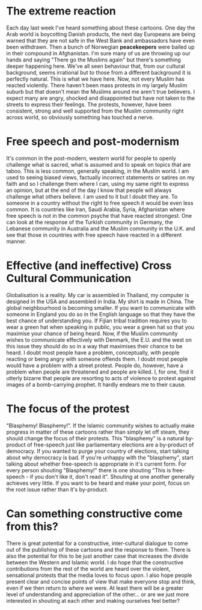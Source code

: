 <!--
.. title: The Muhammed cartoons - what's really going on?
.. slug: 20060218the-muhammed-cartoons-whats-really-going-on
.. date: 2006/02/18 18:41:30
.. spellcheck_exceptions: Muhammed
.. tags: Politics, Religion and Spirituality
.. link: 
.. description: 
-->


The extreme reaction
====================

Each day last week I've heard something about these cartoons. One day the Arab world is boycotting Danish products, the next day Europeans are being warned that they are not safe in the West Bank and ambassadors have even been withdrawn. Then a bunch of Norwegian **peacekeepers** were bailed up in their compound in Afghanistan. I'm sure many of us are throwing up our hands and saying "There go the Muslims again" but there's something deeper happening here. We've all seen behaviour that, from our cultural background, seems irrational but to those from a different background it is perfectly natural. This is what we have here. Now, not every Muslim has reacted violently. There haven't been mass protests in my largely Muslim suburb but that doesn't mean the Muslims around me aren't true believers. I expect many are angry, shocked and disappointed but have not taken to the streets to express their feelings. The protests, however, have been consistent, strong and well supported from the Muslim community right across world, so obviously something has touched a nerve.

Free speech and post-modernism
==============================

It's common in the post-modern, western world for people to openly challenge what is sacred, what is assumed and to speak on topics that are taboo. This is less common, generally speaking, in the Muslim world. I am used to seeing biased views, factually incorrect statements or satires on my faith and so I challenge them where I can, using my same right to express an opinion, but at the end of the day I know that people will always challenge what others believe. I am used to it but I doubt they are. To someone in a country without the right to free speech it would be even less common. It is countries like Iran, Saudi Arabia, Syria, Afghanistan where free speech is not in the common psyche that have reacted strongest. One can look at the response of the Turkish community in Germany, the Lebanese community in Australia and the Muslim community in the U.K. and see that those in countries with free speech have reacted in a different manner.

Effective (and ineffective) Cross Cultural Communication
========================================================

Globalisation is a reality. My car is assembled in Thailand, my computer is designed in the USA and assembled in India. My shirt is made in China. The global neighbourhood is becoming smaller. If you want to communicate with someone in England you do so in the English language so that they have the best chance of understanding you. If Fijian tribal tradition requires you to wear a green hat when speaking in public, you wear a green hat so that you maximise your chance of being heard. Now, if the Muslim community wishes to communicate effectively with Denmark, the E.U. and the west on this issue they should do so in a way that maximises their chance to be heard. I doubt most people have a problem, conceptually, with people reacting or being angry with someone offends them. I doubt most people would have a problem with a street protest. People do, however, have a problem when people are threatened and people are killed. I, for one, find it utterly bizarre that people are resorting to acts of violence to protest against images of a bomb-carrying prophet. It hardly endears me to their cause.

The focus of the protest
========================

"Blasphemy! Blasphemy!". If the Islamic community wishes to actually make progress in matter of these cartoons rather than simply let off steam, they should change the focus of their protests. This "blasphemy" is a natural by-product of free-speech just like parliamentary elections are a by-product of democracy. If you wanted to purge your country of elections, start talking about why democracy is bad. If you're unhappy with the "blasphemy", start talking about whether free-speech is appropriate in it's current form. For every person shouting "Blasphemy!" there is one shouting "This is free-speech - if you don't like it, don't read it". Shouting at one another generally achieves very little. If you want to be heard and make your point, focus on the root issue rather than it's by-product.

Can something constructive come from this?
==========================================

There is great potential for a constructive, inter-cultural dialogue to come out of the publishing of these cartoons and the response to them. There is also the potential for this to be just another case that increases the divide between the Western and Islamic world. I do hope that the constructive contributions from the rest of the world are heard over the violent, sensational protests that the media loves to focus upon. I also hope people present clear and concise points of view that make everyone stop and think, even if we then return to where we were. At least there will be a greater level of understanding and appreciation of the other... or are we just more interested in shouting at each other and making ourselves feel better?

